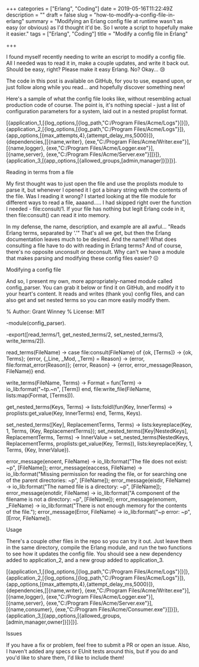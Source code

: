+++
categories = ["Erlang", "Coding"]
date = 2019-05-16T11:22:49Z
description = ""
draft = false
slug = "how-to-modify-a-config-file-in-erlang"
summary = "Modifying an Erlang config file at runtime wasn't as easy (or obvious) as I'd thought it'd be. So I wrote a script to hopefully make it easier."
tags = ["Erlang", "Coding"]
title = "Modify a config file in Erlang"

+++


I found myself recently needing to write an escript to modify a config file. All I needed was to read it in, make a couple updates, and write it back out. Should be easy, right? Please make it easy Erlang. No? Okay... 😢



The code in this post is available on GitHub, for you to use, expand upon, or just follow along while you read... and hopefully discover something new!



Here's a sample of what the config file looks like, without resembling actual production code of course. The point is, it's nothing special - just a list of configuration parameters for a system, laid out in a nested proplist format.

[{application_1,[{log_options,[{log_path,"C:/Program Files/Acme/Logs"}]}]},
 {application_2,[{log_options,[{log_path,"C:/Program Files/Acme/Logs"}]},
                 {app_options,[{max_attempts,4},{attempt_delay_ms,5000}]},
                 {dependencies,[[{name,writer},
                                 {exe,"C:/Program Files/Acme/Writer.exe"}],
                                [{name,logger},
                                 {exe,"C:/Program Files/Acme/Logger.exe"}],
                                [{name,server},
                                 {exe,"C:/Program Files/Acme/Server.exe"}]]}]},
 {application_3,[{app_options,[{allowed_groups,[admin,manager]}]}]}].



Reading in terms from a file

My first thought was to just open the file and use the proplists module to parse it, but whenever I opened it I got a binary string with the contents of the file. Was I reading it wrong? I started looking at the file module for different ways to read a file, aaaand..... I had skipped right over the function I needed - file:consult/1. If your file has nothing but legit Erlang code in it, then file:consult() can read it into memory.

In my defense, the name, description, and example are all awful... "Reads Erlang terms, separated by '.'" That's all we get, but then the Erlang documentation leaves much to be desired. And the name!! What does consulting a file have to do with reading in Erlang terms? And of course, there's no opposite unconsult or deconsult. Why can't we have a module that makes parsing and modifying these config files easier? 😖


Modifying a config file

And so, I present my own, more appropriately-named module called config_parser. You can grab it below or find it on GitHub, and modify it to your heart's content. It reads and writes (thank you) config files, and can also get and set nested terms so you can more easily modify them.

% Author: Grant Winney
% License: MIT

-module(config_parser).

-export([read_terms/1, get_nested_terms/2, set_nested_terms/3, write_terms/2]).

read_terms(FileName) ->
    case file:consult(FileName) of
        {ok, [Terms]} ->
            {ok, Terms};
        {error, {_Line, _Mod, _Term} = Reason} ->
            {error, file:format_error(Reason)};
        {error, Reason} ->
            {error, error_message(Reason, FileName)}
    end.

write_terms(FileName, Terms) ->
    Format = fun(Term) -> io_lib:format("~tp.~n", [Term]) end,
    file:write_file(FileName, lists:map(Format, [Terms])).

get_nested_terms(Keys, Terms) ->
    lists:foldl(fun(Key, InnerTerms) -> proplists:get_value(Key, InnerTerms) end, Terms, Keys).

set_nested_terms([Key], ReplacementTerms, Terms) ->
    lists:keyreplace(Key, 1, Terms, {Key, ReplacementTerms});
set_nested_terms([Key|NestedKeys], ReplacementTerms, Terms) ->
    InnerValue = set_nested_terms(NestedKeys, ReplacementTerms, proplists:get_value(Key, Terms)),
    lists:keyreplace(Key, 1, Terms, {Key, InnerValue}).


error_message(enoent, FileName) ->
    io_lib:format("The file does not exist: ~p", [FileName]);
error_message(eaccess, FileName) ->
    io_lib:format("Missing permission for reading the file, or for searching one of the parent directories: ~p", [FileName]);
error_message(eisdir, FileName) ->
    io_lib:format("The named file is a directory: ~p", [FileName]);
error_message(enotdir, FileName) ->
    io_lib:format("A component of the filename is not a directory: ~p", [FileName]);
error_message(enomem, _FileName) ->
    io_lib:format("There is not enough memory for the contents of the file.");
error_message(Error, FileName) ->
    io_lib:format("~p error: ~p", [Error, FileName]).



Usage

There's a couple other files in the repo so you can try it out. Just leave them in the same directory, compile the Erlang module, and run the two functions to see how it updates the config file. You should see a new dependency added to application_2, and a new group added to application_3.

[{application_1,[{log_options,[{log_path,"C:/Program Files/Acme/Logs"}]}]},
 {application_2,[{log_options,[{log_path,"C:/Program Files/Acme/Logs"}]},
                 {app_options,[{max_attempts,4},{attempt_delay_ms,5000}]},
                 {dependencies,[[{name,writer},
                                 {exe,"C:/Program Files/Acme/Writer.exe"}],
                                [{name,logger},
                                 {exe,"C:/Program Files/Acme/Logger.exe"}],
                                [{name,server},
                                 {exe,"C:/Program Files/Acme/Server.exe"}],
                                [{name,consumer},
                                 {exe,"C:/Program Files/Acme/Consumer.exe"}]]}]},
 {application_3,[{app_options,[{allowed_groups,[admin,manager,owner]}]}]}].



Issues

If you have a fix or problem, feel free to submit a PR or open an issue. Also, I haven't added any specs or EUnit tests around this, but if you do and you'd like to share them, I'd like to include them!